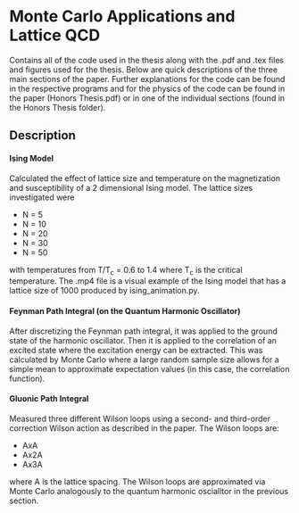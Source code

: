 # Monte Carlo Applications and Lattice QCD
Contains all of the code used in the thesis along with the .pdf and .tex files and figures used for the thesis. Below are quick descriptions of the three main sections of the paper. Further explanations for the code can be found in the respective programs and for the physics of the code can be found in the paper (Honors Thesis.pdf) or in one of the individual sections (found in the Honors Thesis folder).

## Description
#### Ising Model
Calculated the effect of lattice size and temperature on the magnetization and susceptibility of a 2 dimensional Ising model. The lattice sizes investigated were
- N = 5
- N = 10
- N = 20
- N = 30
- N = 50

with temperatures from T/T<sub>c</sub> = 0.6 to 1.4 where T<sub>c</sub> is the critical temperature. The .mp4 file is a visual example of the Ising model that has a lattice size of 1000 produced by ising_animation.py.

#### Feynman Path Integral (on the Quantum Harmonic Oscillator)
After discretizing the Feynman path integral, it was applied to the ground state of the harmonic oscillator. Then it is applied to the correlation of an excited state where the excitation energy can be extracted. This was calculated by Monte Carlo where a large random sample size allows for a simple mean to approximate expectation values (in this case, the correlation function).

#### Gluonic Path Integral
Measured three different Wilson loops using a second- and third-order correction Wilson action as described in the paper. The Wilson loops are:
- AxA
- Ax2A
- Ax3A

where A is the lattice spacing. The Wilson loops are approximated via Monte Carlo analogously to the quantum harmonic oscialltor in the previous section.

